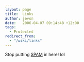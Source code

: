 ```yaml
---
layout: page
title:  Links
author: jevon
date:   2006-04-07 09:14:48 +12:00
tags:
  - Protected
redirect_from:
  - "/wiki/links"
---
```


Stop putting [SPAM](spam.md) in here! lol
